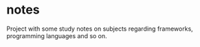 # notes
Project with some study notes on subjects regarding frameworks, programming languages and so on.
